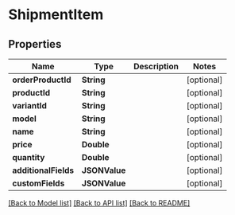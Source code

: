 # ShipmentItem

## Properties
Name | Type | Description | Notes
------------ | ------------- | ------------- | -------------
**orderProductId** | **String** |  | [optional] 
**productId** | **String** |  | [optional] 
**variantId** | **String** |  | [optional] 
**model** | **String** |  | [optional] 
**name** | **String** |  | [optional] 
**price** | **Double** |  | [optional] 
**quantity** | **Double** |  | [optional] 
**additionalFields** | **JSONValue** |  | [optional] 
**customFields** | **JSONValue** |  | [optional] 

[[Back to Model list]](../README.md#documentation-for-models) [[Back to API list]](../README.md#documentation-for-api-endpoints) [[Back to README]](../README.md)


